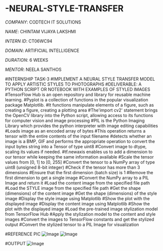 # -NEURAL-STYLE-TRANSFER

*COMPANY*: CODTECH IT SOLUTIONS

*NAME*: CHINTAM VIJAYA LAKSHMI

*INTERN ID*: CT06WC94

*DOMAIN*: ARTIFICIAL INTELLIGENCE

*DURATION*: 6 WEEKS

*MENTOR*: NEELA SANTHOS

#INTERNSHIP TASK-3
#IMPLEMENT A NEURAL STYLE TRANSFER MODEL TO APPLY ARTISTIC STYLES TO PHOTOGRAPHS
#DELIVERABLE: A PYTHON SCRIPT OR NOTEBOOK WITH EXAMPLES OF STYLED IMAGES 
#TensorFlow Hub is an open repository and library for reusable machine learning.
#Pyplot is a collection of functions in the popular visualization package Matplotlib. 
#It functions manipulate elements of a figure, such as creating a figure, creating a plotting area
#The'import cv2' statement brings the OpenCV library into the Python script, allowing access to its functions for computer vision and image processing
#PIL is the Python Imaging Library which provides the python interpreter with image editing capabilities
#Loads image as an encoded array of bytes
#This operation returns a tensor with the entire contents of the input filename
#detects whether an image is a BMP, GIF and performs the appropriate operation to convert the input bytes string into a Tensor of type uint8
#Convert image to dtype, scaling its values if needed.
#tf.newaxis enables us to add a dimension to our tensor while keeping the same information available
#Scale the tensor values from [0, 1] to [0, 255]
#Convert the tensor to a NumPy array of type uint8 (unsigned 8-bit integer)
#Check if the tensor has more than 3 dimensions
#Ensure that the first dimension (batch size) is 1
#Remove the first dimension to get a single image
#Convert the NumPy array to a PIL Image and return it
#Load the content image from the specified file path
#Load the STYLE image from the specified file path
#Get the shape (dimensions) of the content image
#Get the shape (dimensions) of the style image
#Display the style image using Matplotlib
#Show the plot with the displayed image
#Display the content image using Matplotlib
#Show the plot with the displayed image
#Load the pre-trained image stylization model from TensorFlow Hub
#Apply the stylization model to the content and style images
#Convert the images to TensorFlow constants and get the stylized output
#Convert the stylized tensor to a PIL Image for visualization

#REFERENCE PIC 
![Image](https://github.com/user-attachments/assets/b5d930fb-ed99-4d1f-8607-fe472153fa88)
![Image](https://github.com/user-attachments/assets/655ec904-1cac-425a-a6d4-c5c9b8bb156b)

#OUTPUT
![Image](https://github.com/user-attachments/assets/1399d19b-5fe8-42d2-b500-c5b4f6d10459)
